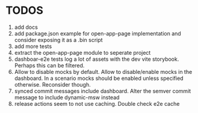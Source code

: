 # TODOS

1. add docs
1. add package.json example for open-app-page implementation and consider exposing it as a .bin script
1. add more tests
1. extract the open-app-page module to seperate project
1. dashboar-e2e tests log a lot of assets with the dev vite storybook. Perhaps this can be filtered.
1. Allow to disable mocks by default. Allow to disable/enable mocks in the dashboard.
   In a scenario mocks should be enabled unless specified otherwise. Reconsider though.
1. synced commit messages include dashboard. Alter the semver commit message to include dynamic-msw instead
1. release actions seem to not use caching. Double check e2e cache
